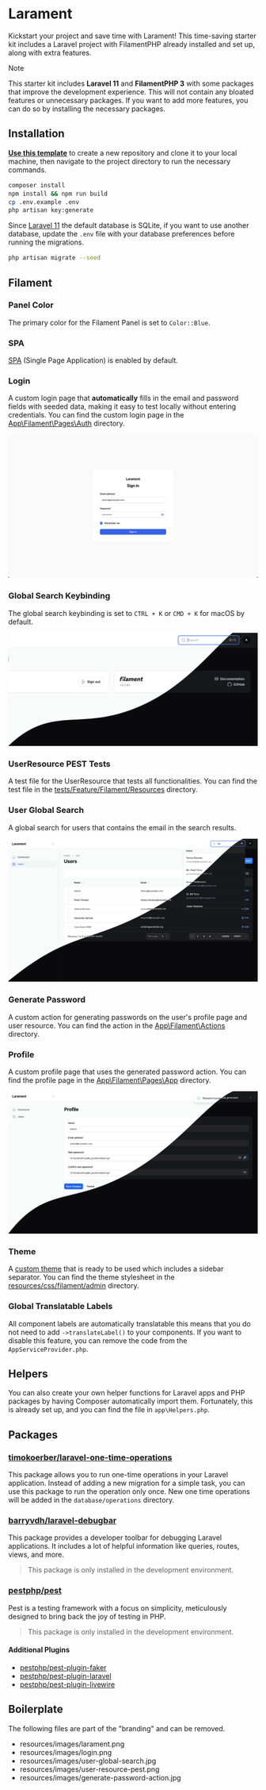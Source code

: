 # Larament
Kickstart your project and save time with Larament! This time-saving starter kit includes a Laravel project with FilamentPHP already installed and set up, along with extra features.

> [!NOTE]
> This starter kit includes **Laravel 11** and **FilamentPHP 3** with some packages that improve the development experience. This will not contain any bloated features or unnecessary packages. If you want to add more features, you can do so by installing the necessary packages. 

## Installation

**[Use this template](https://github.com/new?template_name=larament&template_owner=CodeWithDennis)** to create a new repository and clone it to your local machine, then navigate to the project directory to run the necessary commands.

```bash
composer install
npm install && npm run build
cp .env.example .env
php artisan key:generate
```
Since [Laravel 11](https://laravel.com/docs/11.x/releases#application-defaults) the default database is SQLite, if you want to use another database, update the `.env` file with your database preferences before running the migrations.

```bash
php artisan migrate --seed
```

## Filament

### Panel Color
The primary color for the Filament Panel is set to `Color::Blue`.

### SPA
[SPA](https://filamentphp.com/docs/3.x/panels/configuration#spa-mode) (Single Page Application) is enabled by default.

### Login
A custom login page that **automatically** fills in the email and password fields with seeded data, making it easy to test locally without entering credentials. You can find the custom login page in the [App\Filament\Pages\Auth](https://github.com/CodeWithDennis/larament/blob/main/app/Filament/Pages/Auth/Login.php) directory.

![login](resources/images/login.png)

### Global Search Keybinding

The global search keybinding is set to `CTRL + K` or `CMD + K` for macOS by default.

![global-search-keybinding](resources/images/global-search-keybinding.jpg)

### UserResource PEST Tests
A test file for the UserResource that tests all functionalities. You can find the test file in the [tests/Feature/Filament/Resources](https://github.com/CodeWithDennis/larament/blob/main/tests/Feature/Filament/Resources/UserResourceTest.php) directory.

### User Global Search
A global search for users that contains the email in the search results.

![user-global-search](resources/images/user-global-search.jpg)

### Generate Password
A custom action for generating passwords on the user's profile page and user resource. You can find the action in the [App\Filament\Actions](https://github.com/CodeWithDennis/larament/blob/main/app/Filament/Actions/GeneratePasswordAction.php) directory.

### Profile
A custom profile page that uses the generated password action. You can find the profile page in the [App\Filament\Pages\App](https://github.com/CodeWithDennis/larament/blob/main/app/Filament/Pages/App/Profile.php) directory.

![generate-password](resources/images/generate-password-action.jpg)

### Theme
A [custom theme](https://filamentphp.com/docs/3.x/panels/themes#creating-a-custom-theme) that is ready to be used which includes a sidebar separator. You can find the theme stylesheet in the [resources/css/filament/admin](https://github.com/CodeWithDennis/larament/blob/main/resources/css/filament/admin/theme.css) directory.

### Global Translatable Labels
All component labels are automatically translatable this means that you do not need to add `->translateLabel()` to your components. If you want to disable this feature, you can remove the code from the `AppServiceProvider.php`.

## Helpers
You can also create your own helper functions for Laravel apps and PHP packages by having Composer automatically import them. Fortunately, this is already set up, and you can find the file in `app\Helpers.php`.

## Packages

### [timokoerber/laravel-one-time-operations](https://github.com/TimoKoerber/laravel-one-time-operations)
This package allows you to run one-time operations in your Laravel application. Instead of adding a new migration for a simple task, you can use this package to run the operation only once. New one time operations will be added in the `database/operations` directory.


### [barryvdh/laravel-debugbar](https://github.com/barryvdh/laravel-debugbar)
This package provides a developer toolbar for debugging Laravel applications. It includes a lot of helpful information like queries, routes, views, and more.

> This package is only installed in the development environment.

### [pestphp/pest](https://pestphp.com/docs/installation)
Pest is a testing framework with a focus on simplicity, meticulously designed to bring back the joy of testing in PHP.

> This package is only installed in the development environment.

#### Additional Plugins
- [pestphp/pest-plugin-faker](https://pestphp.com/docs/plugins#faker) 
- [pestphp/pest-plugin-laravel](https://pestphp.com/docs/plugins#laravel)
- [pestphp/pest-plugin-livewire](https://pestphp.com/docs/plugins#livewire)

## Boilerplate
The following files are part of the "branding" and can be removed.
- resources/images/larament.png
- resources/images/login.png
- resources/images/user-global-search.jpg
- resources/images/user-resource-pest.png
- resources/images/generate-password-action.jpg
